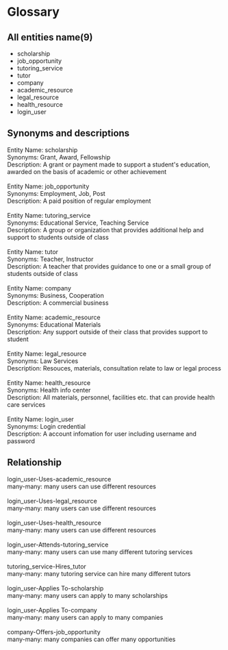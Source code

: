 # Glossary
## All entities name(9)
- scholarship
- job_opportunity
- tutoring_service
- tutor
- company
- academic_resource
- legal_resource
- health_resource
- login_user

## Synonyms and descriptions
Entity Name: scholarship <br />
Synonyms: Grant, Award, Fellowship<br />
Description: A grant or payment made to support a student's education, awarded on the basis of academic or other achievement<br />
<br />
Entity Name: job_opportunity <br />
Synonyms: Employment, Job, Post<br />
Description: A paid position of regular employment<br />
<br />
Entity Name: tutoring_service <br />
Synonyms: Educational Service, Teaching Service<br />
Description: A group or organization that provides additional help and support to students outside of class<br />
<br />
Entity Name: tutor <br />
Synonyms: Teacher, Instructor<br />
Description: A teacher that provides guidance to one or a small group of students outside of class<br />
<br />
Entity Name: company <br />
Synonyms: Business, Cooperation<br />
Description: A commercial business<br />
<br />
Entity Name: academic_resource <br />
Synonyms: Educational Materials <br />
Description: Any support outside of their class that provides support to student<br />
<br />
Entity Name: legal_resource <br />
Synonyms: Law Services<br />
Description: Resouces, materials, consultation relate to law or legal process<br />
<br />
Entity Name: health_resource <br />
Synonyms: Health info center<br />
Description: All materials, personnel, facilities etc. that can provide health care services<br />
<br />
Entity Name: login_user <br />
Synonyms: Login credential<br />
Description: A account infomation for user including username and password<br />

## Relationship
login_user-Uses-academic_resource<br />
many-many: many users can use different resources<br />
<br />
login_user-Uses-legal_resource<br />
many-many: many users can use different resources<br />
<br />
login_user-Uses-health_resource<br />
many-many: many users can use different resources<br />
<br />
login_user-Attends-tutoring_service<br />
many-many: many users can use many different tutoring services<br />
<br />
tutoring_service-Hires_tutor<br />
many-many: many tutoring service can hire many different tutors<br />
<br />
login_user-Applies To-scholarship<br />
many-many: many users can apply to many scholarships<br />
<br />
login_user-Applies To-company<br />
many-many: many users can apply to many companies<br />
<br />
company-Offers-job_opportunity<br />
many-many: many companies can offer many opportunities<br />



